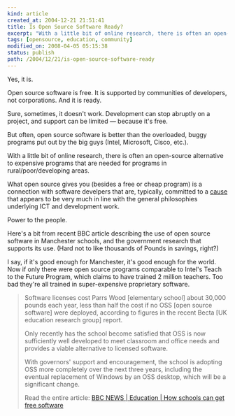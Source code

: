 ```yaml
---
kind: article
created_at: 2004-12-21 21:51:41
title: Is Open Source Software Ready?
excerpt: "With a little bit of online research, there is often an open-source alternative to expensive programs that are needed for programs in rural/poor/developing areas."
tags: [opensource, education, community]
modified_on: 2008-04-05 05:15:38
status: publish 
path: /2004/12/21/is-open-source-software-ready
---
```


Yes, it is. 

Open source software is free. It is supported by communities of developers, not corporations. And it is ready.

Sure, sometimes, it doesn't work. Development can stop abruptly on a project, and support can be limited &mdash; because it's free. 

But often, open source software is better than the overloaded, buggy programs put out by the big guys (Intel, Microsoft, Cisco, etc.).  

With a little bit of online research, there is often an open-source alternative to expensive programs that are needed for programs in rural/poor/developing areas.

What open source gives you (besides a free or cheap program) is a connection with software develpers that are, typically, committed to a <a href="http://en.wikipedia.org/wiki/Open_source">cause</a> that appears to be very much in line with the general philosophies underlying ICT and development work. 

Power to the people. 

Here's a bit from recent BBC article describing the use of open source software in Manchester schools, and the government research that supports its use. (Hard not to like thousands of Pounds in savings, right?)

I say, if it's good enough for Manchester, it's good enough for the world. Now if only there were open source programs comparable to Intel's Teach to the Future Program, which claims to have trained 2 million teachers. Too bad they're all trained in super-expensive proprietary software. 
<blockquote class="large">

Software licenses cost Parrs Wood [elementary school] about 30,000 pounds each year, less than half the cost if no OSS [open source software] were deployed, according to figures in the recent Becta [UK education research group] report.

Only recently has the school become satisfied that OSS is now sufficiently well developed to meet classroom and office needs and provides a viable alternative to licensed software.

With governors' support and encouragement, the school is adopting OSS more completely over the next three years, including the eventual replacement of Windows by an OSS desktop, which will be a significant change.

Read the entire article: 
<a title="BBC NEWS | Education | How schools can get free software" href="http://news.bbc.co.uk/1/hi/education/4642461.stm">BBC NEWS | Education | How schools can get free software</a>
</blockquote>